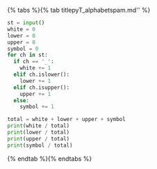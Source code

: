 {% tabs %}{% tab titlepyT_alphabetspam.md'' %}

```py
st = input()
white = 0
lower = 0
upper = 0
symbol = 0
for ch in st:
  if ch == '_':
    white += 1
  elif ch.islower():
    lower += 1
  elif ch.isupper():
    upper += 1
  else:
    symbol += 1

total = white + lower + upper + symbol
print(white / total)
print(lower / total)
print(upper / total)
print(symbol / total)
```

{% endtab %}{% endtabs %}
